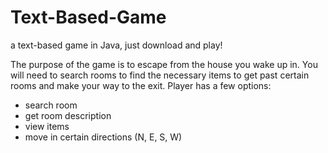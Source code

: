 # Text-Based-Game
a text-based game in Java, just download and play!

The purpose of the game is to escape from the house you wake up in. 
You will need to search rooms to find the necessary items to get past certain rooms and make your way to the exit. 
Player has a few options:
- search room
- get room description
- view items
- move in certain directions (N, E, S, W)
